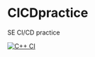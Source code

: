 # CICDpractice
SE CI/CD practice

[![C++ CI](https://github.com/tmasuda14/CICDpractice/actions/workflows/actions.yml/badge.svg)](https://github.com/tmasuda14/CICDpractice/actions/workflows/actions.yml)
